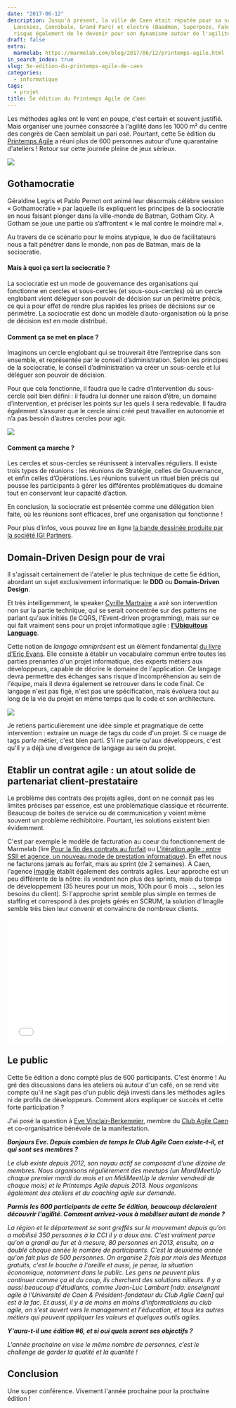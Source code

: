```yaml
---
date: "2017-06-12"
description: Jusqu'à présent, la ville de Caen était réputée pour sa scène rock (The
  Lanskies, Cannibale, Grand Parc) et electro (Baadman, Superpoze, Fakear). Mais elle
  risque également de le devenir pour son dynamisme autour de l'agilité.
draft: false
extra:
  marmelab: https://marmelab.com/blog/2017/06/12/printemps-agile.html
in_search_index: true
slug: 5e-edition-du-printemps-agile-de-caen
categories:
  - informatique
tags:
  - projet
title: 5e édition du Printemps Agile de Caen
---
```


Les méthodes agiles ont le vent en poupe, c'est certain et souvent justifié. Mais organiser une journée consacrée à l'agilité dans les 1000 m² du centre des congrès de Caen semblait un pari osé. Pourtant, cette 5e édition du [Printemps Agile](http://www.club-agile-caen.fr/printemps-agile/printemps-agile-2017/) a réuni plus de 600 personnes autour d'une quarantaine d'ateliers ! Retour sur cette journée pleine de jeux sérieux.

<img src="/images/blog/printempsagile/printempsAgile2.jpg" class="responsive" />

## Gothamocratie

Géraldine Legris et Pablo Pernot ont animé leur désormais célèbre session « Gothamocratie » par laquelle ils expliquent les principes de la sociocratie en nous faisant plonger dans la ville-monde de Batman, Gotham City. A Gotham se joue une partie où s’affrontent « le mal contre le moindre mal ».

Au travers de ce scénario pour le moins atypique, le duo de facilitateurs nous a fait pénétrer dans le monde, non pas de Batman, mais de la sociocratie.

#### Mais à quoi ça sert la sociocratie ?

La sociocratie est un mode de gouvernance des organisations qui fonctionne en cercles et sous-cercles (et sous-sous-cercles) où un cercle englobant vient déléguer son pouvoir de décision sur un périmètre précis, ce qui a pour effet de rendre plus rapides les prises de décisions sur ce périmètre. La sociocratie est donc un modèle d’auto-organisation où la prise de décision est en mode distribué.

#### Comment ça se met en place ?

Imaginons un cercle englobant qui se trouverait être l’entreprise dans son ensemble, et représentée par le conseil d’administration. Selon les principes de la sociocratie, le conseil d’administration va créer un sous-cercle et lui déléguer son pouvoir de décision.

Pour que cela fonctionne, il faudra que le cadre d’intervention du sous-cercle soit bien défini : il faudra lui donner une raison d’être, un domaine d’intervention, et préciser les points sur les quels il sera redevable. Il faudra également s’assurer que le cercle ainsi créé peut travailler en autonomie et n’a pas besoin d’autres cercles pour agir.

<img src="/images/blog/printempsagile/gothamocratie.jpg" class="responsive" />

#### Comment ça marche ?

Les cercles et sous-cercles se réunissent à intervalles réguliers. Il existe trois types de réunions : les réunions de Stratégie, celles de Gouvernance, et enfin celles d’Opérations. Les réunions suivent un rituel bien précis qui pousse les participants à gérer les différentes problématiques du domaine tout en conservant leur capacité d’action.

En conclusion, la sociocratie est présentée comme une délégation bien faite, où les réunions sont efficaces, bref une organisation qui fonctionne !

Pour plus d’infos, vous pouvez lire en ligne [la bande dessinée produite par la société IGI Partners](http://labdsurlholacracy.com/bande-dessinee-holacracy).

## Domain-Driven Design pour de vrai

Il s'agissait certainement de l'atelier le plus technique de cette 5e édition, abordant un sujet exclusivement informatique: le **DDD** ou **Domain-Driven Design**.

Et très intelligemment, le speaker [Cyrille Martraire](https://twitter.com/cyriux) a axé son intervention non sur la partie technique, qui se serait concentrée sur des patterns ne parlant qu'aux initiés (le CQRS, l'Event-driven programming), mais sur ce qui fait vraiment sens pour un projet informatique agile : **[l'Ubiquitous Language](https://martinfowler.com/bliki/UbiquitousLanguage.html)**.

Cette notion de *langage omniprésent* est un élément fondamental [du livre d'Eric Evans](https://domainlanguage.com/ddd/). Elle consiste à établir un vocabulaire commun entre toutes les parties prenantes d'un projet informatique, des experts métiers aux développeurs, capable de décrire le domaine de l'application. Ce langage devra permettre des échanges sans risque d'incompréhension au sein de l'équipe, mais il devra également se retrouver dans le code final. Ce langage n'est pas figé, n'est pas une spécification, mais évoluera tout au long de la vie du projet en même temps que le code et son architecture.

<img src="/images/blog/printempsagile/printempsAgile3.jpg" class="responsive" />

Je retiens particulièrement une idée simple et pragmatique de cette intervention : extraire un nuage de tags du code d'un projet. Si ce nuage de tags *parle* métier, c'est bien parti. S’il ne parle qu'aux développeurs, c'est qu'il y a déjà une divergence de langage au sein du projet.

## Etablir un contrat agile : un atout solide de partenariat client-prestataire

Le problème des contrats des projets agiles, dont on ne connait pas les limites précises par essence, est une problématique classique et récurrente. Beaucoup de boites de service ou de communication y voient même souvent un problème rédhibitoire. Pourtant, les solutions existent bien évidemment.

C'est par exemple le modèle de facturation au coeur du fonctionnement de Marmelab (lire [Pour la fin des contrats au forfait](https://marmelab.com/blog/2013/02/11/pour-la-fin-des-contrats-au-forfait.html) ou [L'itération agile : entre SSII et agence, un nouveau mode de prestation informatique](https://marmelab.com/blog/2015/06/11/iteration-agile.html)). En effet nous ne facturons jamais au forfait, mais au sprint (de 2 semaines). À Caen, l'agence [Imagile](https://www.imagile.fr/) établit également des contrats agiles. Leur approche est un peu différente de la nôtre: ils vendent non plus des sprints, mais du temps de développement (35 heures pour un mois, 100h pour 6 mois ..., selon les besoins du client). Si l'approche sprint semble plus simple en termes de staffing et correspond à des projets gérés en SCRUM, la solution d'Imagile semble très bien leur convenir et convaincre de nombreux clients.

<center>
<div class="video-container">
<iframe src="//player.vimeo.com/video/214221693" width="500" height="281" frameborder="0" webkitallowfullscreen mozallowfullscreen allowfullscreen></iframe>
</div>
</center>

## Le public

Cette 5e édition a donc compté plus de 600 participants. C'est énorme ! Au gré des discussions dans les ateliers où autour d'un café, on se rend vite compte qu'il ne s’agit pas d'un public déjà investi dans les méthodes agiles ni de profils de développeurs. Comment alors expliquer ce succès et cette forte participation ?

J'ai posé la question à [Eve Vinclair-Berkemeier](https://twitter.com/Evey_Online), membre du [Club Agile Caen](http://www.club-agile-caen.fr/) et co-organisatrice bénévole de la manifestation.

***Bonjours Eve. Depuis combien de temps le Club Agile Caen existe-t-il, et qui sont ses membres ?***

*Le club existe depuis 2012, son noyau actif se composant d'une dizaine de membres. Nous organisons régulièrement des meetups (un MardiMeetUp chaque premier mardi du mois et un MidiMeetUp le dernier vendredi de chaque mois) et le Printemps Agile depuis 2013. Nous organisons également des ateliers et du coaching agile sur demande.*

***Parmis les 600 participants de cette 5e édition, beaucoup déclaraient découvrir l'agilité. Comment arrivez-vous à mobiliser autant de monde ?***

*La région et le département se sont greffés sur le mouvement depuis qu'on a mobilisé 350 personnes à la CCI il y a deux ans. C'est vraiment parce qu'on a grandi au fur et à mesure, 80 personnes en 2013, ensuite, on a doublé chaque année le nombre de participants. C'est la deuxième année qu'on fait plus de 500 personnes. On organise 2 fois par mois des Meetups gratuits, c'est le bouche à l'oreille et aussi, je pense, la situation économique, notamment dans le public. Les gens ne peuvent plus continuer comme ça et du coup, ils cherchent des solutions ailleurs. Il y a aussi beaucoup d'étudiants, comme Jean-Luc Lambert [nda: enseignant agile à l’Université de Caen & Président-fondateur du Club Agile Caen] qui est à la fac. Et aussi, il y a de moins en moins d'informaticiens au club agile, on s'est ouvert vers le management et l'éducation, et tous les autres métiers qui peuvent appliquer les valeurs et quelques outils agiles.*

***Y'aura-t-il une édition #6, et si oui quels seront ses objectifs ?***

*L'année prochaine on vise le même nombre de personnes, c’est le challenge de garder la qualité et la quantité !*

## Conclusion

Une super conférence. Vivement l'année prochaine pour la prochaine édition !
